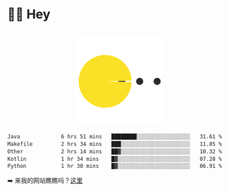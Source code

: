 
# 👋🏻 Hey
<div align="center">
	<br>
	<img src="https://raw.githubusercontent.com/Aniket965/Aniket965/master/pacman.svg?sanitize=true" width="200" height="200">
	<br>
</div>

<!--START_SECTION:waka-->

```txt
Java             6 hrs 51 mins   ████████░░░░░░░░░░░░░░░░░   31.61 %
Makefile         2 hrs 34 mins   ███░░░░░░░░░░░░░░░░░░░░░░   11.85 %
Other            2 hrs 14 mins   ██▓░░░░░░░░░░░░░░░░░░░░░░   10.32 %
Kotlin           1 hr 34 mins    █▓░░░░░░░░░░░░░░░░░░░░░░░   07.28 %
Python           1 hr 30 mins    █▓░░░░░░░░░░░░░░░░░░░░░░░   06.91 %
```

<!--END_SECTION:waka-->

 ➡️  来我的网站瞧瞧吗？[这里](https://www.shaolongfei.com)
